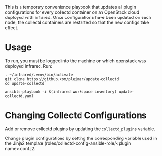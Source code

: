 This is a temporary convenience playbook that updates all plugin configurations for every collectd container on an OpenStack cloud deployed with infrared. Once configurations have been updated on each node, the collectd containers are restarted so that the new configs take effect.

# Usage
To run, you must be logged into the machine on which openstack was deployed infrared. Run:

```
. ~/infrared/.venv/bin/activate
git clone https://github.com/pleimer/update-collectd
cd update-collectd

ansible-playbook -i $(infrared workspace inventory) update-collectd.yaml
```

# Changing Collectd Configurations
Add or remove collectd plugins by updating the `collectd_plugins` variable. 

Change plugin configurations by setting the corresponding variable used in the Jinja2 template (roles/collectd-config-ansible-role/\<plugin name>.conf.j2.
